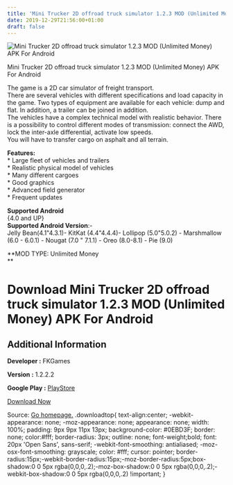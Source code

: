 ```yaml
---
title: 'Mini Trucker 2D offroad truck simulator 1.2.3 MOD (Unlimited Money) APK For Android'
date: 2019-12-29T21:56:00+01:00
draft: false
---
```


![Mini Trucker 2D offroad truck simulator 1.2.3 MOD (Unlimited Money) APK For Android](https://i2.wp.com/apkhome.net/wp-content/uploads/2019/11/Mini-Trucker-2D-offroad-truck-simulator-1.2.3-MOD-Unlimited-Money.png "Mini Trucker 2D offroad truck simulator 1.2.3 MOD (Unlimited Money) APK For Android")

  

Mini Trucker 2D offroad truck simulator 1.2.3 MOD (Unlimited Money) APK For Android

The game is a 2D car simulator of freight transport.  
There are several vehicles with different specifications and load capacity in the game. Two types of equipment are available for each vehicle: dump and flat. In addition, a trailer can be joined in addition.  
The vehicles have a complex technical model with realistic behavior. There is a possibility to control different modes of transmission: connect the AWD, lock the inter-axle differential, activate low speeds.  
You will have to transfer cargo on asphalt and all terrain.

**Features:**  
\* Large fleet of vehicles and trailers  
\* Realistic physical model of vehicles  
\* Many different cargoes  
\* Good graphics  
\* Advanced field generator  
\* Frequent updates

**Supported Android**  
{4.0 and UP}  
**Supported Android Version**:-  
Jelly Bean(4.1"4.3.1)- KitKat (4.4"4.4.4)- Lollipop (5.0"5.0.2) - Marshmallow (6.0 - 6.0.1) - Nougat (7.0 " 7.1.1) - Oreo (8.0-8.1) - Pie (9.0)

**MOD TYPE: Unlimited Money  
**

Download Mini Trucker 2D offroad truck simulator 1.2.3 MOD (Unlimited Money) APK For Android
============================================================================================

Additional Information
----------------------

**Developer :** FKGames

**Version :** 1.2.2.2

**Google Play :** [PlayStore](https://play.google.com/store/apps/details?id=com.fkgames.minitruckergame)

  

[Download Now](https://store4app.co/post/mini-trucker-2d-offroad-truck-simulator-1-2-3-mod-unlimited-money-apk-for-android_1574020493)

  
Source: [Go homepage.](https://store4app.co/post/mini-trucker-2d-offroad-truck-simulator-1-2-3-mod-unlimited-money-apk-for-android_1574020493) .downloadtop{ text-align:center; -webkit-appearance: none; -moz-appearance: none; appearance: none; width: 100%; padding: 9px 9px 11px 13px; background-color: #0EBD3F; border: none; color:#fff; border-radius: 3px; outline: none; font-weight;bold; font: 20px 'Open Sans', sans-serif; -webkit-font-smoothing: antialiased; -moz-osx-font-smoothing: grayscale; color: #fff; cursor: pointer; border-radius:15px;-webkit-border-radius:15px;-moz-border-radius:5px;box-shadow:0 0 5px rgba(0,0,0,.2);-moz-box-shadow:0 0 5px rgba(0,0,0,.2);-webkit-box-shadow:0 0 5px rgba(0,0,0,.2) !important; }